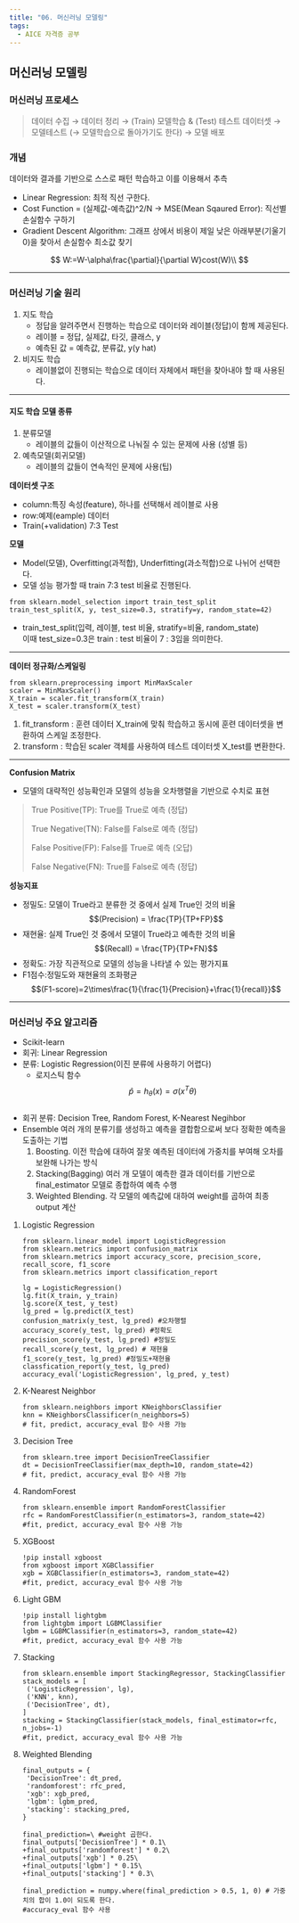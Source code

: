 ```yaml
---
title: "06. 머신러닝 모델링"
tags:
  - AICE 자격증 공부
---
```

## 머신러닝 모델링
### 머신러닝 프로세스
> 데이터 수집 → 데이터 정리 → (Train) 모델학습 & (Test) 테스트 데이터셋 → 모델테스트 (→ 모델학습으로 돌아가기도 한다) → 모델 배포

### 개념
데이터와 결과를 기반으로 스스로 패턴 학습하고 이를 이용해서 추측

- Linear Regression: 최적 직선 구한다.
- Cost Function = (실제값-예측값)^2/N → MSE(Mean Sqaured Error): 직선별 손실함수 구하기
- Gradient Descent Algorithm: 그래프 상에서 비용이 제일 낮은 아래부분(기울기 0)을 찾아서 손실함수 최소값 찾기

$$
  W:=W-\alpha\frac{\partial}{\partial W}cost(W)\\
$$

***

### 머신러닝 기술 원리
1. 지도 학습
   - 정답을 알려주면서 진행하는 학습으로 데이터와 레이블(정답)이 함께 제공된다.
   - 레이블 = 정답, 실제값, 타깃, 클래스, y
   - 예측된 값 = 예측값, 분류값, y(y hat)
2. 비지도 학습
   - 레이블없이 진행되는 학습으로 데이터 자체에서 패턴을 찾아내야 할 때 사용된다.

***

#### 지도 학습 모델 종류
1. 분류모델
   - 레이블의 값들이 이산적으로 나눠질 수 있는 문제에 사용 (성별 등)
2. 예측모델(회귀모델)
   - 레이블의 값들이 연속적인 문제에 사용(팁)

**데이터셋 구조**
- column:특징 속성(feature), 하나를 선택해서 레이블로 사용
- row:예제(eample) 데이터
- Train(+validation) 7:3 Test

**모델**
- Model(모델), Overfitting(과적합), Underfitting(과소적합)으로 나뉘어 선택한다.
- 모델 성능 평가할 때 train 7:3 test 비율로 진행된다.

```Python3
from sklearn.model_selection import train_test_split
train_test_split(X, y, test_size=0.3, stratify=y, random_state=42)
```
- train_test_split(입력, 레이블, test 비율, stratify=비율, random_state)<br/>
  이때 test_size=0.3은 train : test 비율이 7 : 3임을 의미한다.

***

**데이터 정규화/스케일링**
```Python3
from sklearn.preprocessing import MinMaxScaler
scaler = MinMaxScaler()
X_train = scaler.fit_transform(X_train) 
X_test = scaler.transform(X_test)
```

1. fit_transform : 훈련 데이터 X_train에 맞춰 학습하고 동시에 훈련 데이터셋을 변환하여 스케일 조정한다.
2. transform : 학습된 scaler 객체를 사용하여 테스트 데이터셋 X_test를 변환한다.

***

**Confusion Matrix**
- 모델의 대략적인 성능확인과 모델의 성능을 오차행렬을 기반으로 수치로 표현

> True Positive(TP): True를 True로 예측 (정답)
>
> True Negative(TN): False를 False로 예측 (정답)
>
> False Positive(FP): False를 True로 예측 (오답)
>
> False Negative(FN): True를 False로 예측 (정답)

**성능지표**
- 정밀도: 모델이 True라고 분류한 것 중에서 실제 True인 것의 비율<br/>
  $$(Precision) = \frac{TP}{TP+FP}$$
- 재현율: 실제 True인 것 중에서 모델이 True라고 예측한 것의 비율<br/>
  $$(Recall) = \frac{TP}{TP+FN}$$
- 정확도: 가장 직관적으로 모델의 성능을 나타낼 수 있는 평가지표
- F1점수:정밀도와 재현율의 조화평균<br/>
  $$(F1-score)=2\times\frac{1}{\frac{1}{Precision}+\frac{1}{recall}}$$

***

### 머신러닝 주요 알고리즘

- Scikit-learn
- 회귀: Linear Regression
- 분류: Logistic Regression(이진 분류에 사용하기 어렵다)
  - 로지스틱 함수
    $$\hat{p}=h_{\theta}(x)=\sigma(x^{T}{\theta})$$<br/>
- 회귀 분류: Decision Tree, Random Forest, K-Nearest Negihbor
- Ensemble 여러 개의 분류기를 생성하고 예측을 결합함으로써 보다 정확한 예측을 도출하는 기법
  1. Boosting. 이전 학습에 대하여 잘못 예측된 데이터에 가중치를 부여해 오차를 보완해 나가는 방식
  2. Stacking(Bagging) 여러 개 모델이 예측한 결과 데이터를 기반으로 final_estimator 모델로 종합하여 예측 수행
  3. Weighted Blending. 각 모델의 예측값에 대하여 weight를 곱하여 최종 output 계산

1. Logistic Regression<br/>
   ```
   from sklearn.linear_model import LogisticRegression
   from sklearn.metrics import confusion_matrix 
   from sklearn.metrics import accuracy_score, precision_score, recall_score, f1_score
   from sklearn.metrics import classification_report

   lg = LogisticRegression()
   lg.fit(X_train, y_train)
   lg.score(X_test, y_test)
   lg_pred = lg.predict(X_test)
   confusion_matrix(y_test, lg_pred) #오차행렬
   accuracy_score(y_test, lg_pred) #정확도
   precision_score(y_test, lg_pred) #정밀도
   recall_score(y_test, lg_pred) # 재현율
   f1_score(y_test, lg_pred) #정밀도+재현율
   classfication_report(y_test, lg_pred)
   accuracy_eval('LogisticRegression', lg_pred, y_test)
   ```
2. K-Nearest Neighbor<br/>
   ```
   from sklearn.neighbors import KNeighborsClassifier
   knn = KNeighborsClassificer(n_neighbors=5)
   # fit, predict, accuracy_eval 함수 사용 가능
   ```
3. Decision Tree<br/>
   ```
   from sklearn.tree import DecisionTreeClassifier
   dt = DecisionTreeClassifier(max_depth=10, random_state=42)
   # fit, predict, accuracy_eval 함수 사용 가능
   ```
4. RandomForest<br/>
   ```
   from sklearn.ensemble import RandomForestClassifier
   rfc = RandomForestClassifier(n_estimators=3, random_state=42)
   #fit, predict, accuracy_eval 함수 사용 가능
   ```
5. XGBoost<br/>
   ```
   !pip install xgboost
   from xgboost import XGBClassifier
   xgb = XGBClassifier(n_estimators=3, random_state=42)
   #fit, predict, accuracy_eval 함수 사용 가능
   ```
6. Light GBM<br/>
   ```
   !pip install lightgbm
   from lightgbm import LGBMClassifier
   lgbm = LGBMClassifier(n_estimators=3, random_state=42)
   #fit, predict, accuracy_eval 함수 사용 가능
   ```
7. Stacking<br/>
   ```
   from sklearn.ensemble import StackingRegressor, StackingClassifier
   stack_models = [
    ('LogisticRegression', lg), 
    ('KNN', knn), 
    ('DecisionTree', dt),
   ]
   stacking = StackingClassifier(stack_models, final_estimator=rfc, n_jobs=-1)
   #fit, predict, accuracy_eval 함수 사용 가능
   ```
8. Weighted Blending<br/>
   ```
   final_outputs = {
    'DecisionTree': dt_pred, 
    'randomforest': rfc_pred, 
    'xgb': xgb_pred, 
    'lgbm': lgbm_pred,
    'stacking': stacking_pred,
   }

   final_prediction=\ #weight 곱한다.
   final_outputs['DecisionTree'] * 0.1\
   +final_outputs['randomforest'] * 0.2\
   +final_outputs['xgb'] * 0.25\
   +final_outputs['lgbm'] * 0.15\
   +final_outputs['stacking'] * 0.3\

   final_prediction = numpy.where(final_prediction > 0.5, 1, 0) # 가중치의 합이 1.0이 되도록 한다.
   #accuracy_eval 함수 사용
   ```
